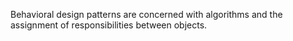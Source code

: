 Behavioral design patterns are concerned with algorithms and the assignment of responsibilities between objects.

